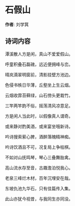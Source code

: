 # 石假山

**作者**: 刘学箕

## 诗词内容

潭溪散人方是闲，真山不爱爱假山。

呼童积叠石磊磈，远近便拥峰与峦。

晴岚滴翠明窗前，清影挂壁方池边。

色侵书帙日华薄，丘壑坐上生云烟。

云烟收霏苔藓绿，山石傍头更栽竹。

三竿两竿韵不俗，摇荡清风凉意足。

方是闲人当此时，以假像真人谓奇。

或来静对酌美酒，或来宴坐哦新诗。

吟诗搜索萦心脾，酒醉落魄精神痴。

吟诗饮酒且不可，况复局上争枯棋。

不如对山抚鸣琴，琴心三叠舞胎禽。

高山流水存至音，古趣澹泊悦我心。

老泉三峰烂木材，百年沉埋安在哉。

东坡仇池九华石，只有佳篇传入集。

此山亦犹今视昔，与我同生亦同没。

